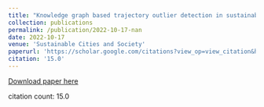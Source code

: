 ```yaml
---
title: "Knowledge graph based trajectory outlier detection in sustainable smart cities"
collection: publications
permalink: /publication/2022-10-17-nan
date: 2022-10-17
venue: 'Sustainable Cities and Society'
paperurl: 'https://scholar.google.com/citations?view_op=view_citation&hl=en&user=CCckbEUAAAAJ&citation_for_view=CCckbEUAAAAJ:BUYA1_V_uYcC'
citation: '15.0'
---
```

[Download paper here](https://scholar.google.com/citations?view_op=view_citation&hl=en&user=CCckbEUAAAAJ&citation_for_view=CCckbEUAAAAJ:BUYA1_V_uYcC)

citation count: 15.0